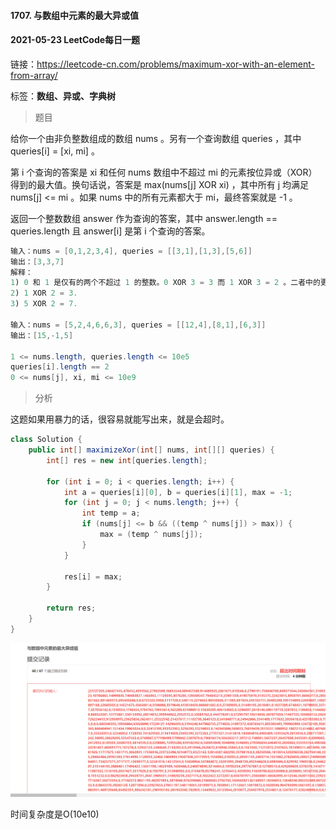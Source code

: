 #### 1707. 与数组中元素的最大异或值

#### 2021-05-23 LeetCode每日一题

链接：https://leetcode-cn.com/problems/maximum-xor-with-an-element-from-array/

标签：**数组、异或、字典树**

> 题目

给你一个由非负整数组成的数组 nums 。另有一个查询数组 queries ，其中 queries[i] = [xi, mi] 。

第 i 个查询的答案是 xi 和任何 nums 数组中不超过 mi 的元素按位异或（XOR）得到的最大值。换句话说，答案是 max(nums[j] XOR xi) ，其中所有 j 均满足 nums[j] <= mi 。如果 nums 中的所有元素都大于 mi，最终答案就是 -1 。

返回一个整数数组 answer 作为查询的答案，其中 answer.length == queries.length 且 answer[i] 是第 i 个查询的答案。

```java
输入：nums = [0,1,2,3,4], queries = [[3,1],[1,3],[5,6]]
输出：[3,3,7]
解释：
1) 0 和 1 是仅有的两个不超过 1 的整数。0 XOR 3 = 3 而 1 XOR 3 = 2 。二者中的更大值是 3 。
2) 1 XOR 2 = 3.
3) 5 XOR 2 = 7.

输入：nums = [5,2,4,6,6,3], queries = [[12,4],[8,1],[6,3]]
输出：[15,-1,5]
    
1 <= nums.length, queries.length <= 10e5
queries[i].length == 2
0 <= nums[j], xi, mi <= 10e9
```

> 分析

这题如果用暴力的话，很容易就能写出来，就是会超时。

```java
class Solution {
    public int[] maximizeXor(int[] nums, int[][] queries) {
        int[] res = new int[queries.length];

        for (int i = 0; i < queries.length; i++) {
            int a = queries[i][0], b = queries[i][1], max = -1;
            for (int j = 0; j < nums.length; j++) {
                int temp = a;
                if (nums[j] <= b && ((temp ^ nums[j]) > max)) {
                    max = (temp ^ nums[j]);
                }
            }

            res[i] = max;
        }

        return res;
    }
}
```

![image-20210523221739089](1707.与数组中元素的最大异或值.assets/image-20210523221739089.png)

时间复杂度是O(10e10)